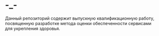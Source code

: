 # -_-
Данный репозиторий содержит выпускную квалификационную работу, посвященную разработке метода оценки обеспеченности сервисами для укрепления здоровья.
